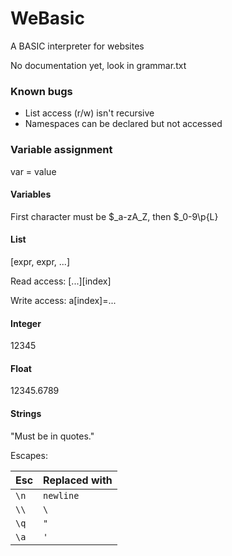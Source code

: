 # WeBasic

A BASIC interpreter for websites


No documentation yet, look in grammar.txt

### Known bugs
* List access (r/w) isn't recursive
* Namespaces can be declared but not accessed

### Variable assignment
var = value

#### Variables
First character must be $_a-zA_Z, then $_0-9\p{L}

#### List
[expr, expr, ...]

Read access: [...][index]

Write access: a[index]=...


#### Integer
12345

#### Float
12345.6789

#### Strings
"Must be in quotes."

Escapes:

|Esc|Replaced with|
|-|-|
|`\n`|`newline`|
|`\\`|`\`|
|`\q`|`"`|
|`\a`|`'`|
